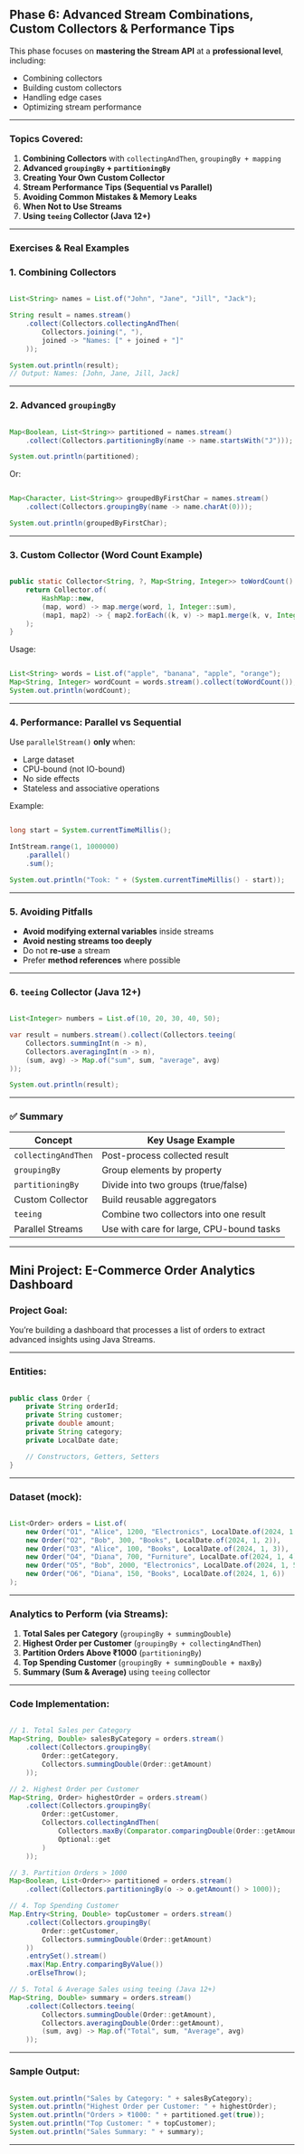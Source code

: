 ## **Phase 6: Advanced Stream Combinations, Custom Collectors & Performance Tips**

This phase focuses on **mastering the Stream API** at a **professional level**, including:

- Combining collectors
- Building custom collectors
- Handling edge cases
- Optimizing stream performance

---

### **Topics Covered:**

1. **Combining Collectors** with `collectingAndThen`, `groupingBy + mapping`
2. **Advanced `groupingBy` + `partitioningBy`**
3. **Creating Your Own Custom Collector**
4. **Stream Performance Tips (Sequential vs Parallel)**
5. **Avoiding Common Mistakes & Memory Leaks**
6. **When Not to Use Streams**
7. **Using `teeing` Collector (Java 12+)**

---

### **Exercises & Real Examples**

### **1. Combining Collectors**

```java

List<String> names = List.of("John", "Jane", "Jill", "Jack");

String result = names.stream()
    .collect(Collectors.collectingAndThen(
        Collectors.joining(", "),
        joined -> "Names: [" + joined + "]"
    ));

System.out.println(result);
// Output: Names: [John, Jane, Jill, Jack]

```

---

### **2. Advanced `groupingBy`**

```java

Map<Boolean, List<String>> partitioned = names.stream()
    .collect(Collectors.partitioningBy(name -> name.startsWith("J")));

System.out.println(partitioned);

```

Or:

```java

Map<Character, List<String>> groupedByFirstChar = names.stream()
    .collect(Collectors.groupingBy(name -> name.charAt(0)));

System.out.println(groupedByFirstChar);

```

---

### **3. Custom Collector (Word Count Example)**

```java

public static Collector<String, ?, Map<String, Integer>> toWordCount() {
    return Collector.of(
        HashMap::new,
        (map, word) -> map.merge(word, 1, Integer::sum),
        (map1, map2) -> { map2.forEach((k, v) -> map1.merge(k, v, Integer::sum)); return map1; }
    );
}

```

Usage:

```java

List<String> words = List.of("apple", "banana", "apple", "orange");
Map<String, Integer> wordCount = words.stream().collect(toWordCount());
System.out.println(wordCount);

```

---

### **4. Performance: Parallel vs Sequential**

Use `parallelStream()` **only** when:

- Large dataset
- CPU-bound (not IO-bound)
- No side effects
- Stateless and associative operations

Example:

```java

long start = System.currentTimeMillis();

IntStream.range(1, 1000000)
    .parallel()
    .sum();

System.out.println("Took: " + (System.currentTimeMillis() - start));

```

---

### **5. Avoiding Pitfalls**

- **Avoid modifying external variables** inside streams
- **Avoid nesting streams too deeply**
- Do not **re-use** a stream
- Prefer **method references** where possible

---

### **6. `teeing` Collector (Java 12+)**

```java

List<Integer> numbers = List.of(10, 20, 30, 40, 50);

var result = numbers.stream().collect(Collectors.teeing(
    Collectors.summingInt(n -> n),
    Collectors.averagingInt(n -> n),
    (sum, avg) -> Map.of("sum", sum, "average", avg)
));

System.out.println(result);

```

---

### ✅ Summary

| Concept | Key Usage Example |
| --- | --- |
| `collectingAndThen` | Post-process collected result |
| `groupingBy` | Group elements by property |
| `partitioningBy` | Divide into two groups (true/false) |
| Custom Collector | Build reusable aggregators |
| `teeing` | Combine two collectors into one result |
| Parallel Streams | Use with care for large, CPU-bound tasks |

---

## **Mini Project: E-Commerce Order Analytics Dashboard**

### **Project Goal:**

You’re building a dashboard that processes a list of orders to extract advanced insights using Java Streams.

---

### **Entities:**

```java

public class Order {
    private String orderId;
    private String customer;
    private double amount;
    private String category;
    private LocalDate date;

    // Constructors, Getters, Setters
}

```

---

### **Dataset (mock):**

```java

List<Order> orders = List.of(
    new Order("O1", "Alice", 1200, "Electronics", LocalDate.of(2024, 1, 1)),
    new Order("O2", "Bob", 300, "Books", LocalDate.of(2024, 1, 2)),
    new Order("O3", "Alice", 100, "Books", LocalDate.of(2024, 1, 3)),
    new Order("O4", "Diana", 700, "Furniture", LocalDate.of(2024, 1, 4)),
    new Order("O5", "Bob", 2000, "Electronics", LocalDate.of(2024, 1, 5)),
    new Order("O6", "Diana", 150, "Books", LocalDate.of(2024, 1, 6))
);

```

---

### **Analytics to Perform (via Streams):**

1. **Total Sales per Category** (`groupingBy + summingDouble`)
2. **Highest Order per Customer** (`groupingBy + collectingAndThen`)
3. **Partition Orders Above ₹1000** (`partitioningBy`)
4. **Top Spending Customer** (`groupingBy + summingDouble + maxBy`)
5. **Summary (Sum & Average)** using `teeing` collector

---

### **Code Implementation:**

```java

// 1. Total Sales per Category
Map<String, Double> salesByCategory = orders.stream()
    .collect(Collectors.groupingBy(
        Order::getCategory,
        Collectors.summingDouble(Order::getAmount)
    ));

// 2. Highest Order per Customer
Map<String, Order> highestOrder = orders.stream()
    .collect(Collectors.groupingBy(
        Order::getCustomer,
        Collectors.collectingAndThen(
            Collectors.maxBy(Comparator.comparingDouble(Order::getAmount)),
            Optional::get
        )
    ));

// 3. Partition Orders > 1000
Map<Boolean, List<Order>> partitioned = orders.stream()
    .collect(Collectors.partitioningBy(o -> o.getAmount() > 1000));

// 4. Top Spending Customer
Map.Entry<String, Double> topCustomer = orders.stream()
    .collect(Collectors.groupingBy(
        Order::getCustomer,
        Collectors.summingDouble(Order::getAmount)
    ))
    .entrySet().stream()
    .max(Map.Entry.comparingByValue())
    .orElseThrow();

// 5. Total & Average Sales using teeing (Java 12+)
Map<String, Double> summary = orders.stream()
    .collect(Collectors.teeing(
        Collectors.summingDouble(Order::getAmount),
        Collectors.averagingDouble(Order::getAmount),
        (sum, avg) -> Map.of("Total", sum, "Average", avg)
    ));

```

---

### **Sample Output:**

```java

System.out.println("Sales by Category: " + salesByCategory);
System.out.println("Highest Order per Customer: " + highestOrder);
System.out.println("Orders > ₹1000: " + partitioned.get(true));
System.out.println("Top Customer: " + topCustomer);
System.out.println("Sales Summary: " + summary);

```

---